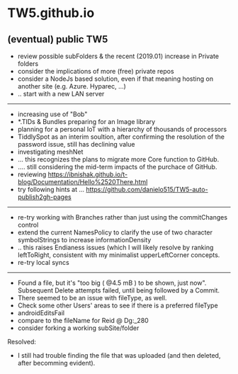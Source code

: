 # TW5.github.io

## (eventual) public TW5

* review possible subFolders & the recent (2019.01) increase in Private folders
* consider the implications of more (free) private repos
* consider a NodeJs based solution, even if that meaning hosting on another site (e.g. Azure. Hyparec, ...)
* .. start with a new LAN server
<hr>

* increasing use of "Bob"
* *.TIDs & Bundles preparing for an Image library
* planning for a personal IoT with a hierarchy of thousands of processors
* TiddlySpot as an interim soultion, after confirming the resolution of the password issue, still has declining value
* investigating meshNet
* ... this recognizes the plans to migrate more Core function to GitHub.
* .... still considering the mid-term impacts of the purchace of GitHub.
* reviewing https://ibnishak.github.io/t-blog/Documentation/Hello%2520There.html
* try following hints at ... https://github.com/danielo515/TW5-auto-publish2gh-pages
<hr>

* re-try working with Branches rather than just using the commitChanges control
* extend the current NamesPolicy to clarify the use of two character symbolStrings to increase informationDensity
* .. this raises Endianess issues (which I will likely resolve by ranking leftToRight, consistent with my minimalist upperLeftCorner concepts.
* re-try local syncs
<hr>

* Found a file, but it's "too big ( @4.5 mB ) to be shown, just now".  Subsequent Delete attempts failed, until being followed by a Commit.
* There seemed to be an issue with fileType, as well.
* Check some other Users' areas to see if there is a preferred fileType
* androidEditsFail
* compare to the fileName for Reid @ Dg:_280
* consider forking a working subSite/folder

Resolved:

* I still had trouble finding the file that was uploaded (and then deleted, after becomming evident).
